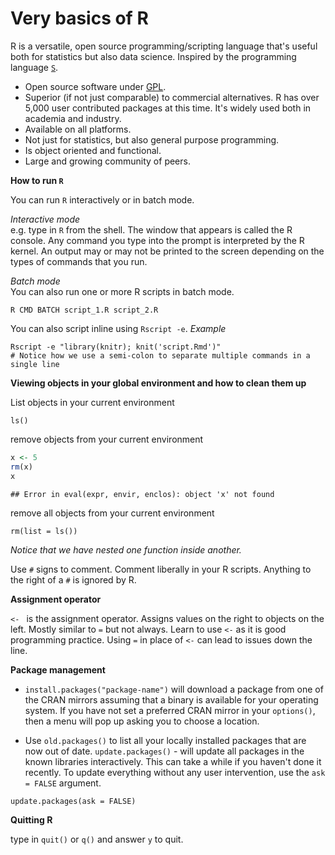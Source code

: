 
# Very basics of R

R is a versatile, open source programming/scripting language that's useful both for statistics but also data science. Inspired by the programming language [`S`][S].

* Open source software under [GPL][].
* Superior (if not just comparable) to commercial alternatives. R has over 5,000 user contributed packages at this time. It's widely used both in academia and industry.
* Available on all platforms.
* Not just for statistics, but also general purpose programming.
* Is object oriented and functional.
* Large and growing community of peers.

[S]: http://stat.bell-labs.com/S/
[GPL]: https://www.gnu.org/licenses/gpl.html

**How to run `R`**  

You can run `R` interactively or in batch mode.

*Interactive mode*  
e.g. type in `R` from the shell. The window that appears is called the R console. Any command you type into the prompt is interpreted by the R kernel. An output may or may not be printed to the screen depending on the types of commands that you run.

*Batch mode*  
You can also run one or more R scripts in batch mode.

```
R CMD BATCH script_1.R script_2.R
```
You can also script inline using `Rscript -e`. *Example*

```{R, eval = FALSE}
Rscript -e "library(knitr); knit('script.Rmd')"
# Notice how we use a semi-colon to separate multiple commands in a single line
```

**Viewing objects in your global environment and how to clean them up**

List objects in your current environment

```{R, eval = FALSE}
ls()
```

remove objects from your current environment


```r
x <- 5
rm(x)
x
```

```
## Error in eval(expr, envir, enclos): object 'x' not found
```

remove all objects from your current environment

```{R, eval = FALSE}
rm(list = ls())
```
*Notice that we have nested one function inside another.*

Use `#` signs to comment. Comment liberally in your R scripts. Anything to the right of a `#` is ignored by R. 

**Assignment operator**

`<- ` is the assignment operator. Assigns values on the right to objects on the left. Mostly similar to `=` but not always. Learn to use `<-` as it is good programming practice. Using `=` in place of `<-` can lead to issues down the line.

**Package management**

* `install.packages("package-name")` will download a package from one of the CRAN mirrors assuming that a binary is available for your operating system. If you have not set a preferred CRAN mirror in your `options()`, then a menu will pop up asking you to choose a location.

* Use `old.packages()` to list all your locally installed packages that are now out of date. 
`update.packages()` - will update all packages in the known libraries interactively. This can take a while if you haven't done it recently. To update everything without any user intervention, use the `ask = FALSE` argument.  

```{R, eval = FALSE}
update.packages(ask = FALSE)
```



**Quitting R**

type in `quit()` or `q()` and answer `y` to quit.
